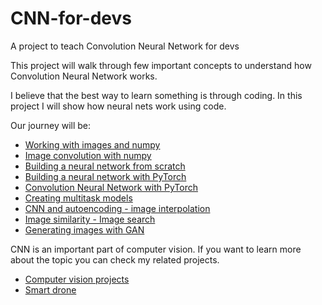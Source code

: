 # CNN-for-devs

A project to teach Convolution Neural Network for devs

This project will walk through few important concepts to understand
how Convolution Neural Network works. 

I believe that the best way to learn something is through coding. In this project I will show how neural nets work
using code.

Our journey will be:
- [Working with images and numpy](a-images-and-numpy.ipynb)
- [Image convolution with numpy](b-image-convolution.ipynb)
- [Building a neural network from scratch](b-vanilla-neural-network-from-scratch.ipynb)
- [Building a neural network with PyTorch](c-torch-neural-network.ipynb)
- [Convolution Neural Network with PyTorch](e-cnn-with-torch.ipynb)
- [Creating multitask models](i-multitask-model.ipynb)
- [CNN and autoencoding - image interpolation](f-image-interpolation.ipynb)
- [Image similarity - Image search](g-image-similarity.ipynb)
- [Generating images with GAN](h-generate-anime-with-GAN.ipynb)

CNN is an important part of computer vision. If you want to learn more about the topic you can check my 
related projects. 

- [Computer vision projects](https://github.com/apssouza22/computer-vision)
- [Smart drone](https://github.com/apssouza22/smart-drone)
